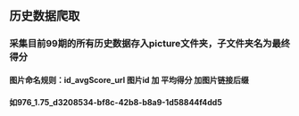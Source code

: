 ## 历史数据爬取

### 采集目前99期的所有历史数据存入picture文件夹，子文件夹名为最终得分

#### 图片命名规则：id_avgScore_url 图片id 加 平均得分 加图片链接后缀

#### 如976_1.75_d3208534-bf8c-42b8-b8a9-1d58844f4dd5